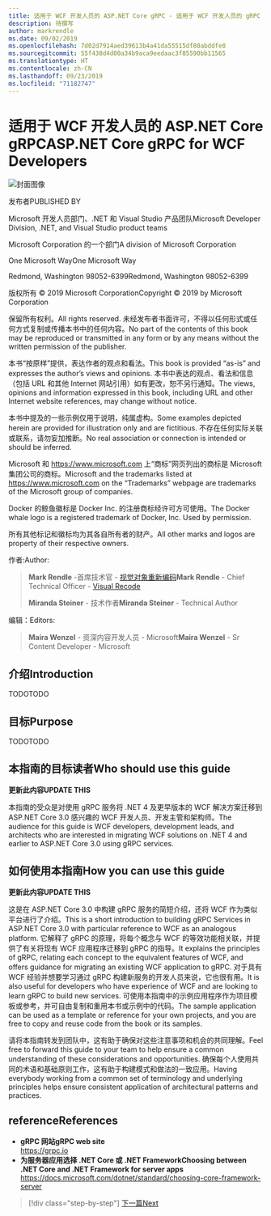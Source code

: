 ```yaml
---
title: 适用于 WCF 开发人员的 ASP.NET Core gRPC - 适用于 WCF 开发人员的 gRPC
description: 待撰写
author: markrendle
ms.date: 09/02/2019
ms.openlocfilehash: 7d02d7914aed39613b4a41da55515df80abddfe8
ms.sourcegitcommit: 55f438d4d00a34b9aca9eedaac3f85590bb11565
ms.translationtype: HT
ms.contentlocale: zh-CN
ms.lasthandoff: 09/23/2019
ms.locfileid: "71182747"
---
```

# <a name="aspnet-core-grpc-for-wcf-developers"></a><span data-ttu-id="66ffe-103">适用于 WCF 开发人员的 ASP.NET Core gRPC</span><span class="sxs-lookup"><span data-stu-id="66ffe-103">ASP.NET Core gRPC for WCF Developers</span></span>

![封面图像](./media/cover.png)

<span data-ttu-id="66ffe-105">发布者</span><span class="sxs-lookup"><span data-stu-id="66ffe-105">PUBLISHED BY</span></span>

<span data-ttu-id="66ffe-106">Microsoft 开发人员部门、.NET 和 Visual Studio 产品团队</span><span class="sxs-lookup"><span data-stu-id="66ffe-106">Microsoft Developer Division, .NET, and Visual Studio product teams</span></span>

<span data-ttu-id="66ffe-107">Microsoft Corporation 的一个部门</span><span class="sxs-lookup"><span data-stu-id="66ffe-107">A division of Microsoft Corporation</span></span>

<span data-ttu-id="66ffe-108">One Microsoft Way</span><span class="sxs-lookup"><span data-stu-id="66ffe-108">One Microsoft Way</span></span>

<span data-ttu-id="66ffe-109">Redmond, Washington 98052-6399</span><span class="sxs-lookup"><span data-stu-id="66ffe-109">Redmond, Washington 98052-6399</span></span>

<span data-ttu-id="66ffe-110">版权所有 © 2019 Microsoft Corporation</span><span class="sxs-lookup"><span data-stu-id="66ffe-110">Copyright © 2019 by Microsoft Corporation</span></span>

<span data-ttu-id="66ffe-111">保留所有权利。</span><span class="sxs-lookup"><span data-stu-id="66ffe-111">All rights reserved.</span></span> <span data-ttu-id="66ffe-112">未经发布者书面许可，不得以任何形式或任何方式复制或传播本书中的任何内容。</span><span class="sxs-lookup"><span data-stu-id="66ffe-112">No part of the contents of this book may be reproduced or transmitted in any form or by any means without the written permission of the publisher.</span></span>

<span data-ttu-id="66ffe-113">本书“按原样”提供，表达作者的观点和看法。</span><span class="sxs-lookup"><span data-stu-id="66ffe-113">This book is provided “as-is” and expresses the author’s views and opinions.</span></span> <span data-ttu-id="66ffe-114">本书中表达的观点、看法和信息（包括 URL 和其他 Internet 网站引用）如有更改，恕不另行通知。</span><span class="sxs-lookup"><span data-stu-id="66ffe-114">The views, opinions and information expressed in this book, including URL and other Internet website references, may change without notice.</span></span>

<span data-ttu-id="66ffe-115">本书中提及的一些示例仅用于说明，纯属虚构。</span><span class="sxs-lookup"><span data-stu-id="66ffe-115">Some examples depicted herein are provided for illustration only and are fictitious.</span></span> <span data-ttu-id="66ffe-116">不存在任何实际关联或联系，请勿妄加推断。</span><span class="sxs-lookup"><span data-stu-id="66ffe-116">No real association or connection is intended or should be inferred.</span></span>

<span data-ttu-id="66ffe-117">Microsoft 和 https://www.microsoft.com 上“商标”网页列出的商标是 Microsoft 集团公司的商标。</span><span class="sxs-lookup"><span data-stu-id="66ffe-117">Microsoft and the trademarks listed at https://www.microsoft.com on the “Trademarks” webpage are trademarks of the Microsoft group of companies.</span></span>

<span data-ttu-id="66ffe-118">Docker 的鲸鱼徽标是 Docker Inc. 的注册商标经许可方可使用。</span><span class="sxs-lookup"><span data-stu-id="66ffe-118">The Docker whale logo is a registered trademark of Docker, Inc. Used by permission.</span></span>

<span data-ttu-id="66ffe-119">所有其他标记和徽标均为其各自所有者的财产。</span><span class="sxs-lookup"><span data-stu-id="66ffe-119">All other marks and logos are property of their respective owners.</span></span>

<span data-ttu-id="66ffe-120">作者:</span><span class="sxs-lookup"><span data-stu-id="66ffe-120">Author:</span></span>

> <span data-ttu-id="66ffe-121">**Mark Rendle** -首席技术官 - [视觉对象重新编码](https://visualrecode.com)</span><span class="sxs-lookup"><span data-stu-id="66ffe-121">**Mark Rendle** - Chief Technical Officer - [Visual Recode](https://visualrecode.com)</span></span>
>
> <span data-ttu-id="66ffe-122">**Miranda Steiner** - 技术作者</span><span class="sxs-lookup"><span data-stu-id="66ffe-122">**Miranda Steiner** - Technical Author</span></span>

<span data-ttu-id="66ffe-123">编辑：</span><span class="sxs-lookup"><span data-stu-id="66ffe-123">Editors:</span></span>

> <span data-ttu-id="66ffe-124">**Maira Wenzel** - 资深内容开发人员 - Microsoft</span><span class="sxs-lookup"><span data-stu-id="66ffe-124">**Maira Wenzel** - Sr Content Developer - Microsoft</span></span>

## <a name="introduction"></a><span data-ttu-id="66ffe-125">介绍</span><span class="sxs-lookup"><span data-stu-id="66ffe-125">Introduction</span></span>

<span data-ttu-id="66ffe-126">TODO</span><span class="sxs-lookup"><span data-stu-id="66ffe-126">TODO</span></span>

## <a name="purpose"></a><span data-ttu-id="66ffe-127">目标</span><span class="sxs-lookup"><span data-stu-id="66ffe-127">Purpose</span></span>

<span data-ttu-id="66ffe-128">TODO</span><span class="sxs-lookup"><span data-stu-id="66ffe-128">TODO</span></span>

## <a name="who-should-use-this-guide"></a><span data-ttu-id="66ffe-129">本指南的目标读者</span><span class="sxs-lookup"><span data-stu-id="66ffe-129">Who should use this guide</span></span>

<span data-ttu-id="66ffe-130">**更新此内容**</span><span class="sxs-lookup"><span data-stu-id="66ffe-130">**UPDATE THIS**</span></span>

<span data-ttu-id="66ffe-131">本指南的受众是对使用 gRPC 服务将 .NET 4 及更早版本的 WCF 解决方案迁移到 ASP.NET Core 3.0 感兴趣的 WCF 开发人员、开发主管和架构师。</span><span class="sxs-lookup"><span data-stu-id="66ffe-131">The audience for this guide is WCF developers, development leads, and architects who are interested in migrating WCF solutions on .NET 4 and earlier to ASP.NET Core 3.0 using gRPC services.</span></span>

## <a name="how-you-can-use-this-guide"></a><span data-ttu-id="66ffe-132">如何使用本指南</span><span class="sxs-lookup"><span data-stu-id="66ffe-132">How you can use this guide</span></span>

<span data-ttu-id="66ffe-133">**更新此内容**</span><span class="sxs-lookup"><span data-stu-id="66ffe-133">**UPDATE THIS**</span></span>

<span data-ttu-id="66ffe-134">这是在 ASP.NET Core 3.0 中构建 gRPC 服务的简短介绍，还将 WCF 作为类似平台进行了介绍。</span><span class="sxs-lookup"><span data-stu-id="66ffe-134">This is a short introduction to building gRPC Services in ASP.NET Core 3.0 with particular reference to WCF as an analogous platform.</span></span> <span data-ttu-id="66ffe-135">它解释了 gRPC 的原理，将每个概念与 WCF 的等效功能相关联，并提供了有关将现有 WCF 应用程序迁移到 gRPC 的指导。</span><span class="sxs-lookup"><span data-stu-id="66ffe-135">It explains the principles of gRPC, relating each concept to the equivalent features of WCF, and offers guidance for migrating an existing WCF application to gRPC.</span></span> <span data-ttu-id="66ffe-136">对于具有 WCF 经验并想要学习通过 gRPC 构建新服务的开发人员来说，它也很有用。</span><span class="sxs-lookup"><span data-stu-id="66ffe-136">It is also useful for developers who have experience of WCF and are looking to learn gRPC to build new services.</span></span> <span data-ttu-id="66ffe-137">可使用本指南中的示例应用程序作为项目模板或参考，并可自由复制和重用本书或示例中的代码。</span><span class="sxs-lookup"><span data-stu-id="66ffe-137">The sample application can be used as a template or reference for your own projects, and you are free to copy and reuse code from the book or its samples.</span></span>

<span data-ttu-id="66ffe-138">请将本指南转发到团队中，这有助于确保对这些注意事项和机会的共同理解。</span><span class="sxs-lookup"><span data-stu-id="66ffe-138">Feel free to forward this guide to your team to help ensure a common understanding of these considerations and opportunities.</span></span> <span data-ttu-id="66ffe-139">确保每个人使用共同的术语和基础原则工作，这有助于构建模式和做法的一致应用。</span><span class="sxs-lookup"><span data-stu-id="66ffe-139">Having everybody working from a common set of terminology and underlying principles helps ensure consistent application of architectural patterns and practices.</span></span>

## <a name="references"></a><span data-ttu-id="66ffe-140">reference</span><span class="sxs-lookup"><span data-stu-id="66ffe-140">References</span></span>

- <span data-ttu-id="66ffe-141">**gRPC 网站**</span><span class="sxs-lookup"><span data-stu-id="66ffe-141">**gRPC web site**</span></span>  
  <https://grpc.io>
- <span data-ttu-id="66ffe-142">**为服务器应用选择 .NET Core 或 .NET Framework**</span><span class="sxs-lookup"><span data-stu-id="66ffe-142">**Choosing between .NET Core and .NET Framework for server apps**</span></span>  
  <https://docs.microsoft.com/dotnet/standard/choosing-core-framework-server>

>[!div class="step-by-step"]
>[<span data-ttu-id="66ffe-143">下一篇</span><span class="sxs-lookup"><span data-stu-id="66ffe-143">Next</span></span>](introduction.md)
